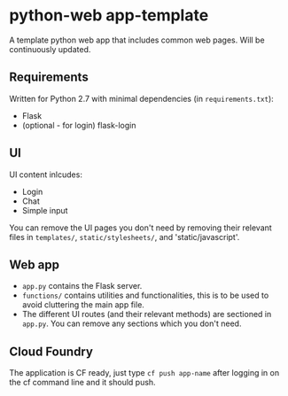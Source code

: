 # python-web app-template
A template python web app that includes common web pages. Will be continuously updated.

## Requirements

Written for Python 2.7 with minimal dependencies (in `requirements.txt`):

* Flask
* (optional - for login) flask-login

## UI

UI content inlcudes:

 * Login
 * Chat
 * Simple input
 
 You can remove the UI pages you don't need by removing their relevant files in `templates/`, `static/stylesheets/`, and 'static/javascript'. 
 
 ## Web app
 
 * `app.py` contains the Flask server.
 * `functions/` contains utilities and functionalities, this is to be used to avoid cluttering the main app file. 
 * The different UI routes (and their relevant methods) are sectioned in `app.py`. You can remove any sections which you don't need.
 
 ## Cloud Foundry
 
 The application is CF ready, just type `cf push app-name` after logging in on the cf command line and it should push. 

